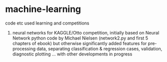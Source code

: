 # machine-learning
code etc used learning and competitions

1. neural networks for KAGGLE/Otto competition, initially based on Neural Network python code by Michael Nielsen (network2.py and first 5 chapters of ebook) but otherwise significantly added features for pre-processing data, separating classification & regression cases, validation, diagnostic plotting ... with other developments in progress

